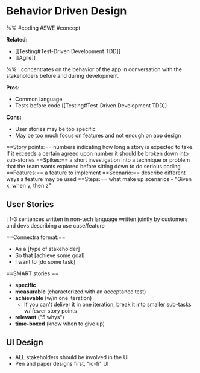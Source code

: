 # Behavior Driven Design
%%
#coding 
#SWE 
#concept

**Related:**
-  [[Testing#Test-Driven Development TDD]]
-  [[Agile]]

%%
: concentrates on the behavior of the app in conversation with the stakeholders before and during development.

**Pros:**
- Common language
- Tests before code  [[Testing#Test-Driven Development TDD]]

**Cons:**
- User stories may be too specific
- May be too much focus on features and not enough on app design

==Story points:== numbers indicating how long a story is expected to take. If it exceeds a certain agreed upon number it should be broken down into sub-stories
==Spikes:== a short investigation into a technique or problem that the team wants explored before sitting down to do serious coding 
==Features:== a feature to implement
==Scenario:== describe different ways a feature may be used 
==Steps:== what make up scenarios 
	- "Given x, when y, then z"

## User Stories
: 1-3 sentences written in non-tech language written jointly by customers and devs describing a use case/feature 

==Connextra format:==
- As a \[type of stakeholder]
- So that \[achieve some goal]
- I want to \[do some task]

==SMART stories:== 
- **specific**
- **measurable** (characterized with an acceptance test)
- **achievable** (w/in one iteration)
	- If you can't deliver it in one iteration, break it into smaller sub-tasks w/ fewer story points
- **relevant** ("5 whys")
- **time-boxed** (know when to give up)

## UI Design
- ALL stakeholders should be involved in the UI
- Pen and paper designs first, "lo-fi" UI